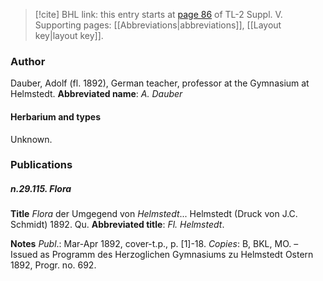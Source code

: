 > [!cite] BHL link: this entry starts at [page 86](https://www.biodiversitylibrary.org/page/33259132) of TL-2 Suppl. V.
> Supporting pages: [[Abbreviations|abbreviations]], [[Layout key|layout key]].

### Author

Dauber, Adolf (fl. 1892), German teacher, professor at the Gymnasium at Helmstedt. 
**Abbreviated name**: *A. Dauber*

#### Herbarium and types

Unknown.

### Publications

##### n.29.115. Flora

**Title**
*Flora* der Umgegend von *Helmstedt*... Helmstedt (Druck von J.C. Schmidt) 1892. Qu.
**Abbreviated title**: *Fl. Helmstedt*.

**Notes**
*Publ*.: Mar-Apr 1892, cover-t.p., p. \[1\]-18. *Copies*: B, BKL, MO. – Issued as Programm des Herzoglichen Gymnasiums zu Helmstedt Ostern 1892, Progr. no. 692.


